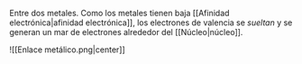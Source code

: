 
Entre dos metales. Como los metales tienen baja [[Afinidad electrónica|afinidad electrónica]], los electrones de valencia se *sueltan* y se generan un mar de electrones alrededor del [[Núcleo|núcleo]]. 

![[Enlace metálico.png|center]]